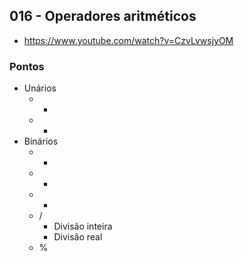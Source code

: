 ## 016 - Operadores aritméticos

- https://www.youtube.com/watch?v=CzvLvwsjyOM

### Pontos

- Unários
  - +
  - -
- Binários
  - +
  - -
  - *
  - /
    - Divisão inteira
    - Divisão real
  - %

